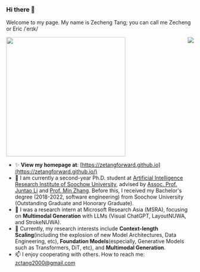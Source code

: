 <!-- <h1 align="center">
  Zecheng Tang (<span style="font-family:KaiTi,楷体;">汤泽成</span>)
</h1> -->


<!-- [![Repo Card](https://github-readme-stats.vercel.app/api/pin/?username=CODINNLG&repo=your-repo-name&theme=your-theme)](https://github.com/your-username/your-repo-name)   -->

<!-- ![CODINNLG's GitHub stats](https://github-readme-stats.vercel.app/api?username=CODINNLG&show_icons=true&theme=highcontrast) -->

### Hi there 👋
Welcome to my page. My name is Zecheng Tang; you can call me Zecheng or Eric /ˈerɪk/

<div align="left">
<img src="https://octodex.github.com/images/justicetocat.jpg" width="320" height="320">
<!--   <img src="https://octodex.github.com/images/daftpunktocat-thomas.gif" width="320" height="320"> -->
<!--   <img src="https://octodex.github.com/images/daftpunktocat-guy.gif" width="320" height="320">  -->
  <a href="https://passer-by.com/" target="_blank"><img align="right" src="https://github-readme-stats.vercel.app/api?username=zetangforward&show_icons=true&theme=highcontrast"/></a>
</div>

- ✨ **View my homepage at**: [https://zetangforward.github.io](https://zetangforward.github.io/)
- 🌱 I am currently a second-year Ph.D. student at [Artificial Intelligence Research Institute of Soochow University](http://scst.suda.edu.cn/_s289/28254/list.psp), advised by [Assoc. Prof. Juntao Li](https://lijuntaopku.github.io/) and [Prof. Min Zhang](https://scholar.google.com/citations?hl=zh-CN&user=CncXH-YAAAAJ). Before this, I received my Bachelor's degree (2018-2022, software engineering) from Soochow University (Outstanding Graduate and Honorary Graduate).
- 👯 I was a research intern at Microsoft Research Asia (MSRA), focusing on **Multimodal Generation** with LLMs (Visual ChatGPT, LayoutNUWA, and StrokeNUWA).
- 🤔 Currently, my research interests include **Context-length Scaling**(including the explosion of new Model Architectures, Data Engineering, etc), **Foundation Models**(especially, Generative Models such as Transformers, DiT, etc), and **Multimodal Generation**.
- 📫 I enjoy cooperating with others. How to reach me: [zctang2000@gmail.com](mailto:zctang2000@gmail.com)



<!--
**CODINNLG/CODINNLG** is a ✨ _special_ ✨ repository because its `README.md` (this file) appears on your GitHub profile.

Here are some ideas to get you started:

- 🔭 I’m currently working on ...
- 🌱 I’m currently learning ...
- 👯 I’m looking to collaborate on ...
- 🤔 I’m looking for help with ...
- 💬 Ask me about ...
- 📫 How to reach me: ...
- 😄 Pronouns: ...
- ⚡ Fun fact: ...
-->


